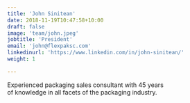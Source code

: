 ```yaml
---
title: 'John Sinitean'
date: 2018-11-19T10:47:58+10:00
draft: false
image: 'team/john.jpeg'
jobtitle: 'President'
email: 'john@flexpaksc.com'
linkedinurl: 'https://www.linkedin.com/in/john-sinitean/'
weight: 1

---
```


Experienced packaging sales consultant with 45 years </br> 
of knowledge in all facets of the packaging industry.
